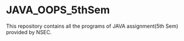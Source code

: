 # JAVA_OOPS_5thSem
This repository contains all the programs of JAVA assignment(5th Sem) provided by NSEC.
